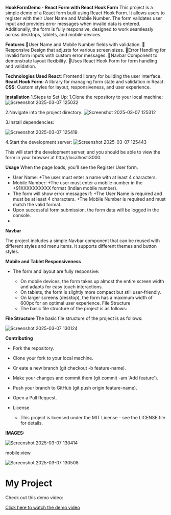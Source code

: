 **HookFormDemo - React Form with React Hook Form**
This project is a simple demo of a React form built using React Hook Form. It allows users to register with their User Name and Mobile Number. The form validates user input and provides error messages when invalid data is entered. Additionally, the form is fully responsive, designed to work seamlessly across desktops, tablets, and mobile devices.

**Features**
🎈User Name and Mobile Number fields with validation.
🎈Responsive Design that adjusts for various screen sizes.
🎈Error Handling for invalid form inputs with custom error messages.
🎈Navbar Component to demonstrate layout flexibility.
🎈Uses React Hook Form for form handling and validation.

**Technologies Used**
**React**: Frontend library for building the user interface.
**React Hook Form**: A library for managing form state and validation in React.
**CSS**: Custom styles for layout, responsiveness, and user experience.

**Installation**
1.Steps to Set Up:
  1.Clone the repository to your local machine:
  ![Screenshot 2025-03-07 125032](https://github.com/user-attachments/assets/65af2e66-80bb-472e-88bb-62e48013b993)

  2.Navigate into the project directory:
  ![Screenshot 2025-03-07 125312](https://github.com/user-attachments/assets/6c1e44e9-86b6-4619-a160-51eb63755d27)

  3.Install dependencies:

  ![Screenshot 2025-03-07 125419](https://github.com/user-attachments/assets/dd96bebf-fb99-4c86-a263-0602745fc0b6)
  

  4.Start the development server:
  ![Screenshot 2025-03-07 125443](https://github.com/user-attachments/assets/2a9d681b-48c1-463c-8046-e117e3ef4ae0)
  

This will start the development server, and you should be able to view the form in your browser at http://localhost:3000.

**Usage**
When the page loads, you'll see the Register User form.
+ User Name:
  +The user must enter a name with at least 4 characters.
+ Mobile Number:
  +The user must enter a mobile number in the +91XXXXXXXXXX format (Indian mobile number).
+ The form will show error messages if:
  +The User Name is required and must be at least 4 characters.
  +The Mobile Number is required and must match the valid format.
+ Upon successful form submission, the form data will be logged in the console.
+ 
**Navbar**
  
The project includes a simple Navbar component that can be reused with different styles and menu items. It supports different themes and button styles.

**Mobile and Tablet Responsiveness**
+ The form and layout are fully responsive:

  + On mobile devices, the form takes up almost the entire screen width and adapts for easy touch interactions.
  + On tablets, the form is slightly more compact but still user-friendly.
  + On larger screens (desktop), the form has a maximum width of 600px for an optimal user experience.
  File Structure
  + The basic file structure of the project is as follows:

 **File Structure**
  The basic file structure of the project is as follows:
  
  ![Screenshot 2025-03-07 130124](https://github.com/user-attachments/assets/56453ccb-aec6-4287-a389-0565fe2f24e2)

**Contributing**
  + Fork the repository.
  + Clone your fork to your local machine.
  + Cr eate a new branch (git checkout -b feature-name).
  + Make your changes and commit them (git commit -am 'Add feature').
  + Push your branch to GitHub (git push origin feature-name).
  + Open a Pull Request.
    
+ License
  + This project is licensed under the MIT License - see the LICENSE file for details.
    
**IMAGES:**

![Screenshot 2025-03-07 130414](https://github.com/user-attachments/assets/d8db3586-4bfd-4866-b406-27446223281f)

mobile:view 

![Screenshot 2025-03-07 130508](https://github.com/user-attachments/assets/15b6a34e-cde7-4d88-80cd-bd527c5e887f)

# My Project

Check out this demo video:

[Click here to watch the demo video](https://github.com/user-attachments/assets/576bf29f-428a-4b45-b9a2-70abb2155156)




